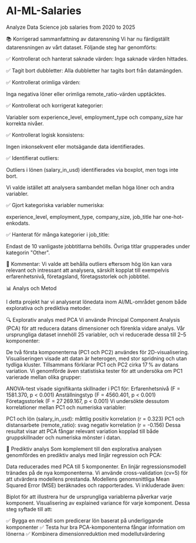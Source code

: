# AI-ML-Salaries
Analyze Data Science job salaries from 2020 to 2025

📚 Korrigerad sammanfattning av datarensning
Vi har nu färdigställt datarensningen av vårt dataset. Följande steg har genomförts:

✅ Kontrollerat och hanterat saknade värden: Inga saknade värden hittades.

✅ Tagit bort dubbletter: Alla dubbletter har tagits bort från datamängden.

✅ Kontrollerat orimliga värden:

Inga negativa löner eller orimliga remote_ratio-värden upptäcktes.

✅ Kontrollerat och korrigerat kategorier:

Variabler som experience_level, employment_type och company_size har korrekta nivåer.

✅ Kontrollerat logisk konsistens:

Ingen inkonsekvent eller motsägande data identifierades.

✅ Identifierat outliers:

Outliers i lönen (salary_in_usd) identifierades via boxplot, men togs inte bort.

Vi valde istället att analysera sambandet mellan höga löner och andra variabler.

✅ Gjort kategoriska variabler numeriska:

experience_level, employment_type, company_size, job_title har one-hot-enkodats.

✅ Hanterat för många kategorier i job_title:

Endast de 10 vanligaste jobbtitlarna behölls. Övriga titlar grupperades under kategorin "Other".

📢 Kommentar:
Vi valde att behålla outliers eftersom hög lön kan vara relevant och intressant att analysera, särskilt kopplat till exempelvis erfarenhetsnivå, företagsland, företagsstorlek och jobbtitel.

📊 Analys och Metod

I detta projekt har vi analyserat lönedata inom AI/ML-området genom både explorativa och prediktiva metoder.

🔍 Explorativ analys med PCA
Vi använde Principal Component Analysis (PCA) för att reducera datans dimensioner och förenkla vidare analys. Vår ursprungliga dataset innehöll 25 variabler, och vi reducerade dessa till 2–5 komponenter:

De två första komponenterna (PC1 och PC2) användes för 2D-visualisering.
Visualiseringen visade att datan är heterogen, med stor spridning och utan tydliga kluster.
Tillsammans förklarar PC1 och PC2 cirka 17 % av datans variation.
Vi genomförde även statistiska tester för att undersöka om PC1 varierade mellan olika grupper:

ANOVA-test visade signifikanta skillnader i PC1 för:
Erfarenhetsnivå (F = 1581.370, p < 0.001)
Anställningstyp (F = 4560.401, p < 0.001)
Företagsstorlek (F = 27 269.167, p < 0.001)
Vi undersökte dessutom korrelationer mellan PC1 och numeriska variabler:

PC1 och lön (salary_in_usd): måttlig positiv korrelation (r = 0.323)
PC1 och distansarbete (remote_ratio): svag negativ korrelation (r = -0.156)
Dessa resultat visar att PCA fångar relevant variation kopplad till både gruppskillnader och numeriska mönster i datan.

🤖 Prediktiv analys
Som komplement till den explorativa analysen genomfördes en prediktiv analys med linjär regression och PCA:

Data reducerades med PCA till 5 komponenter.
En linjär regressionsmodell tränades på de nya komponenterna.
Vi använde cross-validation (cv=5) för att utvärdera modellens prestanda.
Modellens genomsnittliga Mean Squared Error (MSE) beräknades och rapporterades.
Vi inkluderade även:

Biplot för att illustrera hur de ursprungliga variablerna påverkar varje komponent.
Visualisering av explained variance för varje komponent.
Dessa steg syftade till att:

✅ Bygga en modell som predicerar lön baserat på underliggande komponenter
✅ Testa hur bra PCA-komponenterna fångar information om lönerna
✅ Kombinera dimensionreduktion med modellutvärdering
